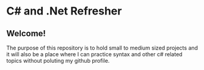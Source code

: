 # C# and .Net Refresher

## Welcome!

The purpose of this repository is to hold small to medium sized projects and it will also be a place where I can practice syntax and other c# related topics without poluting my github profile.
